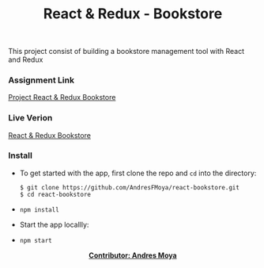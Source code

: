 <p>
  <h1 align="center">React & Redux - Bookstore</h1>
</p>
<br>

This project consist of building a bookstore management tool with React and Redux

### Assignment Link
[Project React & Redux Bookstore](https://github.com/microverseinc/project-redux-bookstore)

### Live Verion
[React & Redux Bookstore](https://sheltered-retreat-14877.herokuapp.com)

### Install
- To get started with the app, first clone the repo and `cd` into the directory:
  
  ```
  $ git clone https://github.com/AndresFMoya/react-bookstore.git
  $ cd react-bookstore
  ```
- `npm install`

- Start the app locallly:

- `npm start`

<p align="center">
  <strong>
    <a href="https://github.com/AndresFMoya">Contributor: Andres Moya</a>
</strong>
</p>